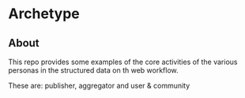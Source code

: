 # Archetype

## About

This repo provides some examples of the core activities
of the various personas in the structured data on th web
workflow.

These are: publisher, aggregator and user & community
